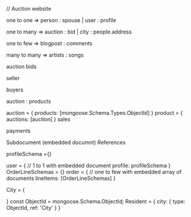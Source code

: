 // Auction website

one to one => person : spouse | user : profile

one to many => auction : bid | city : people.address

one to few => blogpost : comments

many to many => artists : songs


auction bids

seller

buyers

auction : products

auction = {
  products: [mongoose.Schema.Types.ObjectId]
}
product = {
  auctions: [auction]
}
sales

payments

Subdocument (embedded documnt)
References

profileSchema ={}

user = { // 1 to 1 with embedded document
  profile: profileSchema
}
OrderLineSchemas = {}
order = { // one to few with embedded array of documents
  lineItems: [OrderLineSchemas]
}

City = {
  
}
const ObjectId = mongoose.Schema.ObjectId;
Resident = {
  city: { type: ObjectId, ref: 'City' }
}
